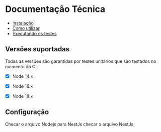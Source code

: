 # Documentação Técnica

- [Instalação](./instalacao.md)
- [Como utilizar](./uso.md)
- [Executando os testes](./tests.md)
  
## Versões suportadas

Todas as versões são garantidas por testes unitários que são testados no momento do CI.

- [x] Node 14.x
- [x] Node 16.x
- [x] Node 18.x


## Configuração

Checar o arquivo Nodejs para NestJs checar o arquivo NestJs
